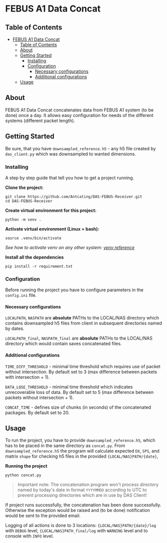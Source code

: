# FEBUS A1 Data Concat

## Table of Contents

- [FEBUS A1 Data Concat](#febus-a1-data-concat)
  - [Table of Contents](#table-of-contents)
  - [About ](#about-)
  - [Getting Started ](#getting-started-)
    - [Installing](#installing)
    - [Configuration](#configuration)
      - [Necessary configurations](#necessary-configurations)
      - [Additional configurations](#additional-configurations)
  - [Usage ](#usage-)

## About <a name = "about"></a>

FEBUS A1 Data Concat concatenates data from FEBUS A1 system (to be done) once a day. It allows easy configuration for needs of the different systems (different packet length). 

## Getting Started <a name = "getting_started"></a>

Be sure, that you have `downsampled_reference.h5` - any h5 file created by `das_client.py` which was downsampled to wanted dimensions. 

### Installing

A step by step guide that tell you how to get a project running.

**Clone the project:**

```
git clone https://github.com/Antcating/DAS-FEBUS-Receiver.git
cd DAS-FEBUS-Receiver
```

**Create virtual environment for this project:**

```
python -m venv .
```
**Activate virtual environment (Linux + bash):**
```
source .venv/bin/activate
```
*See how to activate venv on any other system: [venv reference](https://docs.python.org/3/library/venv.html)*


**Install all the dependencies**

```
pip install -r requirement.txt
```

### Configuration

Before running the project you have to configure parameters in the `config.ini` file.

#### Necessary configurations

`LOCALPATH`, `NASPATH` are **absolute** PATHs to the LOCAL/NAS directory which contains downsampled h5 files from client in subsequent directories named by dates.

`LOCALPATH_final`, `NASPATH_final` are **absolute** PATHs to the LOCAL/NAS directory which would contain saves concatenated files.

#### Additional configurations

`TIME_DIFF_THRESHOLD` - minimal time threshold which requires use of packet without intersection. By default set to 3 (max difference between packets with intersection + 1).

`DATA_LOSE_THRESHOLD` - minimal time threshold which indicates unrecoverable loss of data. By default set to 5 (max difference between packets without intersection + 1).

`CONCAT_TIME` - defines size of chunks (in seconds) of the concatenated packages. By default set to 20.

## Usage <a name = "usage"></a>

To run the project, you have to provide `downsampled_reference.h5`, which has to be placed in the same directory as `concat.py`. From `downsampled_reference.h5` the program will calculate expected `DX`, `SPS`, and matrix `shape` for checking h5 files in the provided `{LOCAL/NAS}PATH/{date}`,


**Running the project**



```
python concat.py
```

> Important note: The concatenation program won't process directory named by today's date in format `YYYYMMDD` according to UTC to prevent processing directories which are in use by DAS Client!  

If project runs successfully, the concatenation has been done successfully. Otherwise the exception would be raised and (to be done) notification would be sent to the provided email.  

Logging of all actions is done to 3 locations: `{LOCAL/NAS}PATH/{date}/log` with `DEBUG` level, `{LOCAL/NAS}PATH_final/log` with `WARNING` level and to console with `INFO` level.
